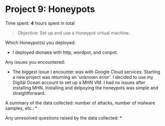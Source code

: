 # Project 9: Honeypots

Time spent: **4** hours spent in total

> Objective: Set up and use a Honeypot virtual machine.

Which Honeypot(s) you deployed:
  * I deployed dionaea with http, wordpot, and conpot.
  
Any issues you encountered:
  * The biggest issue I encounter was with Google Cloud services.  Starting a new project was returning an 'unknown error'.  I decided to use my Digital Ocean account to set up a MHN VM.  I had no issues after installing MHN.  Installing and delpoying the honeypots was simple and straightforward.
  
A summary of the data collected: number of attacks, number of malware samples, etc.:
  *
  
Any unresolved questions raised by the data collected:
  *
